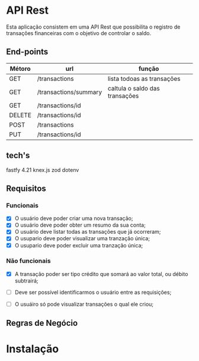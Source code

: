 # API Rest

Esta aplicação consistem em uma API Rest que possibilita o registro de transações financeiras com o objetivo de controlar o saldo.

## End-points

| Métoro | url | função | 
|--------|-----|--------|
| GET | /transactions| lista todoas as transações   |
| GET | /transactions/summary | caltula o saldo das transações |
| GET | /transactions/id | 
| DELETE | /transactions/id
| POST | /transactions
| PUT | /transactions/id

## tech's

fastfy 4.21
knex.js 
zod
dotenv

## Requisitos

### Funcionais

- [x] O usuário deve poder criar uma nova transação;
- [x] O usuário deve poder obter um resumo da sua conta;
- [x] O usuário deve listar todas as transações que já ocorreram;
- [x] O usupario deve poder visualizar uma tranzação única;
- [x] O usupario deve poder excluir uma tranzação única;

### Não funcionais

- [x] A transação poder ser tipo crédito que somará ao valor total, ou débito subtrairá;
- [ ] Deve ser possível identificarmos o usuário entre as requisições;
- [ ] O usuáiro só pode visualizar transações o qual ele criou;


## Regras de Negócio

# Instalação

